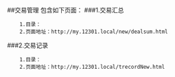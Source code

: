 ##交易管理
包含如下页面：
###1.交易汇总
```
    1.目录：
    2.页面地址：http://my.12301.local/new/dealsum.html
```
###2.交易记录
```
    1.目录：
    2.页面地址：http://my.12301.local/trecordNew.html
```

